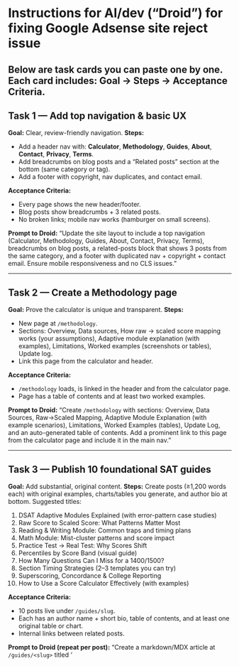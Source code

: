 # Instructions for AI/dev (“Droid”) for fixing Google Adsense site reject issue 

Below are task cards you can paste one by one. Each card includes: **Goal → Steps → Acceptance Criteria**. 
---

## Task 1 — Add top navigation & basic UX

**Goal:** Clear, review-friendly navigation.
**Steps:**

* Add a header nav with: **Calculator**, **Methodology**, **Guides**, **About**, **Contact**, **Privacy**, **Terms**.
* Add breadcrumbs on blog posts and a “Related posts” section at the bottom (same category or tag).
* Add a footer with copyright, nav duplicates, and contact email.

**Acceptance Criteria:**

* Every page shows the new header/footer.
* Blog posts show breadcrumbs + 3 related posts.
* No broken links; mobile nav works (hamburger on small screens).

**Prompt to Droid:**
“Update the site layout to include a top navigation (Calculator, Methodology, Guides, About, Contact, Privacy, Terms), breadcrumbs on blog posts, a related-posts block that shows 3 posts from the same category, and a footer with duplicated nav + copyright + contact email. Ensure mobile responsiveness and no CLS issues.”

---

## Task 2 — Create a Methodology page

**Goal:** Prove the calculator is unique and transparent.
**Steps:**

* New page at `/methodology`.
* Sections: Overview, Data sources, How raw → scaled score mapping works (your assumptions), Adaptive module explanation (with examples), Limitations, Worked examples (screenshots or tables), Update log.
* Link this page from the calculator and header.

**Acceptance Criteria:**

* `/methodology` loads, is linked in the header and from the calculator page.
* Page has a table of contents and at least two worked examples.

**Prompt to Droid:**
“Create `/methodology` with sections: Overview, Data Sources, Raw→Scaled Mapping, Adaptive Module Explanation (with example scenarios), Limitations, Worked Examples (tables), Update Log, and an auto-generated table of contents. Add a prominent link to this page from the calculator page and include it in the main nav.”

---

## Task 3 — Publish 10 foundational SAT guides

**Goal:** Add substantial, original content.
**Steps:**
Create posts (≥1,200 words each) with original examples, charts/tables you generate, and author bio at bottom. Suggested titles:

1. DSAT Adaptive Modules Explained (with error-pattern case studies)
2. Raw Score to Scaled Score: What Patterns Matter Most
3. Reading & Writing Module: Common traps and timing plans
4. Math Module: Mist-cluster patterns and score impact
5. Practice Test → Real Test: Why Scores Shift
6. Percentiles by Score Band (visual guide)
7. How Many Questions Can I Miss for a 1400/1500?
8. Section Timing Strategies (2–3 templates you can try)
9. Superscoring, Concordance & College Reporting
10. How to Use a Score Calculator Effectively (with examples)

**Acceptance Criteria:**

* 10 posts live under `/guides/slug`.
* Each has an author name + short bio, table of contents, and at least one original table or chart.
* Internal links between related posts.

**Prompt to Droid (repeat per post):**
“Create a markdown/MDX article at `/guides/<slug>` titled ‘<title>’. Include: table of contents, original tables/diagrams (SVG or HTML), 4–6 internal links to relevant pages, and an author box at the end. Avoid copying external text; write original explanations and worked examples.”

---

## Task 4 — Add a Blog/Guides index with categories and search

**Goal:** Make content discoverable.
**Steps:**

* Create `/guides` index page with category filters (Math, R&W, Strategy, Data/Charts) and a search box.
* Show excerpt, read time, last updated date.

**Acceptance Criteria:**

* `/guides` lists all posts with filters + search.
* Search returns relevant posts by title/content.

**Prompt to Droid:**
“Build `/guides` listing page with category filters (Math, Reading & Writing, Strategy, Data/Charts), a client-side search input, read-time, and last-updated labels. Use existing posts in `/guides` directory. Make cards linkable and responsive.”

---

## Task 5 — Consent banner (CMP) + Consent Mode v2

**Goal:** Comply with EU/UK rules.
**Steps:**

* Integrate a Google-certified CMP (e.g., CookieYes, OneTrust, or any TCF-certified CMP).
* Implement Consent Mode v2 (`ad_user_data`, `ad_personalization`) and store consent in localStorage/cookies.
* Update Privacy page: mention the CMP, what users can control, and ad personalisation basics.

**Acceptance Criteria:**

* In EU/UK, a banner appears before ad tags fire; consent choices are honored.
* Privacy page includes a “Manage consent” link that re-opens the banner.

**Prompt to Droid:**
“Integrate a Google-certified CMP with IAB TCF support and wire up Consent Mode v2. Only load AdSense/ads scripts after consent. Add a ‘Manage consent’ link to the Privacy page that re-opens the banner. Document where consent is stored.”

---

## Task 6 — Add AdSense code snippet (verification) to key pages

**Goal:** Let AdSense verify the site.
**Steps:**

* Insert the AdSense verification script (from your AdSense account) on: `/` (home), `/guides`, two individual guide pages, and `/methodology`.
* Load it in a non-blocking way.

**Acceptance Criteria:**

* The script is present on those pages (view source check).
* No console errors; pages remain fast.

**Prompt to Droid:**
“Add the AdSense account verification script (I will paste the snippet) to the following routes: `/`, `/guides`, at least two guide pages, and `/methodology`. Ensure it’s non-blocking and does not break Core Web Vitals.”

---

## Task 7 — robots.txt + sitemap.xml + Search Console

**Goal:** Ensure Google can discover all pages.
**Steps:**

* Create `/robots.txt` allowing all public pages; block only admin/temp.
* Generate `/sitemap.xml` including home, calculator, methodology, guides, and legal pages.
* Add the sitemap URL in Google Search Console.

**Acceptance Criteria:**

* `https://satscorecalculator.io/robots.txt` is reachable and sensible.
* `https://satscorecalculator.io/sitemap.xml` lists all important URLs.
* You can submit the sitemap in GSC without errors.

**Prompt to Droid:**
“Generate `/robots.txt` that allows crawling of all public pages and disallows non-public routes. Generate a dynamic `/sitemap.xml` that includes home, calculator, methodology, all guides, about/contact/privacy/terms. Ensure it updates when new guides are added.”

---

## Task 8 — Performance & mobile checks

**Goal:** Smooth, ad-friendly UX.
**Steps:**

* Fix layout shifts (CLS) from lazy-loaded images/nav.
* Limit sticky elements that overlap content.
* Ensure tap targets are big enough on mobile.

**Acceptance Criteria:**

* Lighthouse: CLS ≤ 0.1, LCP ≤ ~2.5–3.0s on 4G, no overlapping UI.

**Prompt to Droid:**
“Run Lighthouse on mobile and fix CLS/LCP issues. Ensure images have width/height or aspect-ratio, avoid layout jumps, and keep interactive elements accessible. Share before/after metrics.”

---

## Task 9 — ads.txt (after approval)

**Goal:** Revenue integrity.
**Steps:**

* After AdSense approval, create `/ads.txt` with your publisher line (from AdSense).

**Acceptance Criteria:**

* `https://satscorecalculator.io/ads.txt` is reachable and contains your `pub-XXXX` line.

**Prompt to Droid:**
“Once I provide the publisher ID, create `/ads.txt` at the domain root with the exact line from AdSense.”

---

## Task 10 — Re-apply checklist

**Goal:** Only re-apply when ready.
**Steps:**

* Confirm: Methodology page live; 10+ substantial guides live; nav/breadcrumbs/related posts done; CMP banner + Consent Mode v2 working; AdSense snippet present on multiple pages; sitemap + robots live; Lighthouse looks good.

**Acceptance Criteria:**

* All boxes checked.
* Request review in AdSense.

**Prompt to Droid:**
“Create a README checklist in the repo root called `ADSENSE-READINESS.md` listing all items above. Mark each as DONE with links to pages and screenshots where relevant.”

---

# Bonus: quick outlines you can hand to the writer/AI

### Methodology page outline

* What the calculator does (1–2 paragraphs)
* Data inputs & sources (bullet list)
* How raw scores map to scaled scores (step-by-step)
* Adaptive module logic—common paths (3 example tables)
* Edge cases & limitations (transparent notes)
* Worked examples (2–3 tables: “miss X questions here → result Y”)
* Update log (dated entries when you adjust assumptions)

### Each guide template (repeatable)

* Summary (2–3 bullets)
* Why this matters
* The concept, explained simply
* Worked examples (tables/diagrams)
* Common mistakes & fixes
* Quick checklist
* FAQ (5–8 questions)

---

# When to hit “Request review”

* After the 10 guides + Methodology are live, consent banner works in EU/UK, AdSense snippet is present, and the site feels like a small “SAT resource hub,” not just a calculator. That’s the tipping point.
